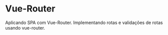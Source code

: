 # Vue-Router
Aplicando SPA com Vue-Router. Implementando rotas e validações de rotas usando vue-router.
